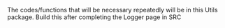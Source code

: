 The codes/functions that will be necessary repeatedly will be in this Utils package. Build this after completing the Logger page in SRC